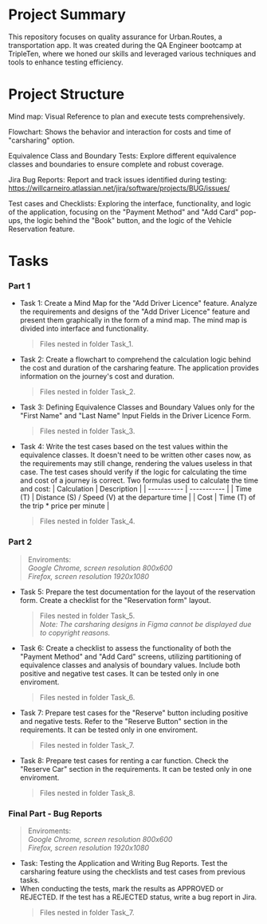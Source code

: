 # Project Summary

This repository focuses on quality assurance for Urban.Routes, a transportation app. It was created during the QA Engineer bootcamp at
TripleTen, where we honed our skills and leveraged various techniques and tools to enhance testing efficiency.

# Project Structure

Mind map: Visual Reference to plan and execute tests comprehensively.

Flowchart: Shows the behavior and interaction for costs and time of "carsharing" option.

Equivalence Class and Boundary Tests: Explore different equivalence classes and boundaries to ensure complete and robust coverage.

Jira Bug Reports: Report and track issues identified during testing: https://willcarneiro.atlassian.net/jira/software/projects/BUG/issues/

Test cases and Checklists: Exploring the interface, functionality, and logic of the application, focusing on the "Payment Method" and "Add Card" pop-ups, the logic behind the "Book" button, and the logic of the Vehicle Reservation feature.

# Tasks
  ### Part 1

* Task 1: Create a Mind Map for the "Add Driver Licence" feature. Analyze the requirements and designs of the "Add Driver Licence"
  feature and present them graphically in the form of a mind map. The mind map is divided into interface and functionality.
  > Files nested in folder Task_1.


* Task 2: Create a flowchart to comprehend the calculation logic behind the cost and duration of the carsharing feature. The application provides information on the journey's cost and duration.
  > Files nested in folder Task_2.

* Task 3: Defining Equivalence Classes and Boundary Values only for the "First Name" and "Last Name" Input Fields in the Driver Licence Form.
  > Files nested in folder Task_3.

* Task 4: Write the test cases based on the test values within the equivalence classes. It doesn't need to be written other cases now, as the requirements may still change, rendering the values useless in that case. The test cases should verify if the logic for calculating the time and cost of a journey is correct. Two formulas used to calculate the time and cost:
  | Calculation | Description |
  | ----------- | ----------- |
  | Time (T)    | Distance (S) / Speed (V) at the departure time |
  | Cost        | Time (T) of the trip * price per minute |

   > Files nested in folder Task_4.

### Part 2
> Enviroments: <br>
   _Google Chrome, screen resolution 800x600_ <br>
   _Firefox, screen resolution 1920x1080_

* Task 5: Prepare the test documentation for the layout of the reservation form. Create a checklist for the "Reservation form" layout.
  > Files nested in folder Task_5.<br>
  > _Note: The carsharing designs in Figma cannot be displayed due to copyright reasons._

* Task 6: Create a checklist to assess the functionality of both the "Payment Method" and "Add Card" screens, utilizing partitioning of equivalence classes and analysis of boundary values. Include both positive and negative test cases. It can be tested only in one enviroment.
  > Files nested in folder Task_6.

* Task 7: Prepare test cases for the "Reserve" button including positive and negative tests. Refer to the "Reserve Button" section in the requirements. It can be tested only in one enviroment.
  > Files nested in folder Task_7.

* Task 8: Prepare test cases for renting a car function. Check the "Reserve Car" section in the requirements. It can be tested only in one enviroment.
  > Files nested in folder Task_8.

### Final Part - Bug Reports
> Enviroments: <br>
   _Google Chrome, screen resolution 800x600_ <br>
   _Firefox, screen resolution 1920x1080_

* Task: Testing the Application and Writing Bug Reports. Test the carsharing feature using the checklists and test cases from previous tasks.
* When conducting the tests, mark the results as APPROVED or REJECTED. If the test has a REJECTED status, write a bug report in Jira.
  > Files nested in folder Task_7.




 

